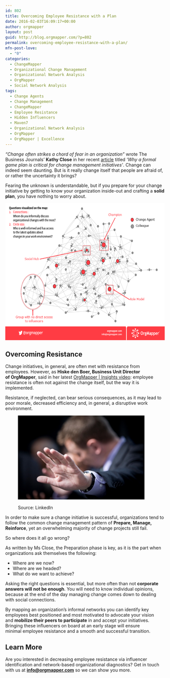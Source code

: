```yaml
---
id: 802
title: Overcoming Employee Resistance with a Plan
date: 2016-02-03T16:09:17+00:00
author: orgmapper
layout: post
guid: http://blog.orgmapper.com/?p=802
permalink: overcoming-employee-resistance-with-a-plan/
mfn-post-love:
  - "0"
categories:
  - ChangeMapper
  - Organizational Change Management
  - Organizational Network Analysis
  - OrgMapper
  - Social Network Analysis
tags:
  - Change Agents
  - Change Management
  - ChangeMapper
  - Employee Resistance
  - Hidden Influencers
  - Maven7
  - Organizational Network Analysis
  - OrgMapper
  - OrgMapper | Excellence
---
```

_&#8220;Change often strikes a chord of fear in an organization&#8221;_ wrote The Business Journals&#8217; **Kathy Close** in her recent <a href="http://www.bizjournals.com/bizjournals/how-to/growth-strategies/2016/02/formal-game-plan-critical-change-management.html" target="_blank" rel="noopener noreferrer">article</a> titled _&#8216;Why a formal game plan is critical for change management initiatives&#8217;_. Change can indeed seem daunting. But is it really change itself that people are afraid of, or rather the uncertainty it brings?

Fearing the unknown is understandable, but if you prepare for your change initiative by getting to know your organization inside-out and crafting a **solid plan**, you have nothing to worry about.

<img class=" wp-image-855 aligncenter" src="/images/2016/02/influencers-on-a-network-map-orgmapper.png" alt="Influencers on a network map - OrgMapper" width="643" height="432" />

## Overcoming Resistance

Change initiatives, in general, are often met with resistance from employees. However, as **Hiske den Boer, Business Unit Director of OrgMapper**, said in her latest <a href="http://orgmapper.com/2016/01/29/short-video-orgmapper-insights-employee-resistance/" target="_blank" rel="noopener noreferrer">OrgMapper | Insights video</a>: employee resistance is often not against the change itself, but the way it is implemented.
  
Resistance, if neglected, can bear serious consequences, as it may lead to poor morale, decreased efficiency and, in general, a disruptive work environment.<figure id="attachment_822" style="width: 400px" class="wp-caption alignright">

<img class=" size-full wp-image-822 alignright" src="/images/2016/02/employee-resistance.jpg" alt="Employee Resistance" width="400" height="265" /><figcaption class="wp-caption-text">Source: LinkedIn</figcaption></figure> 

In order to make sure a change initiative is successful, organizations tend to follow the common change management pattern of **Prepare, Manage, Reinforce**, yet an overwhelming majority of change projects still fail.

So where does it all go wrong?

As written by Ms Close, the Preparation phase is key, as it is the part when organizations ask themselves the following:

  * Where are we now?
  * Where are we headed?
  * What do we want to achieve?

Asking the right questions is essential, but more often than not **corporate answers will not be enough**. You will need to know individual opinions, because at the end of the day managing change comes down to dealing with social connections.

By mapping an organization&#8217;s informal networks you can identify key employees best positioned and most motivated to advocate your vision and **mobilize their peers to participate** in and accept your initiatives. Bringing these influencers on board at an early stage will ensure minimal employee resistance and a smooth and successful transition.

## Learn More

Are you interested in decreasing employee resistance via influencer identification and network-based organizational diagnostics? Get in touch with us at **info@orgmapper.com** so we can show you more.
